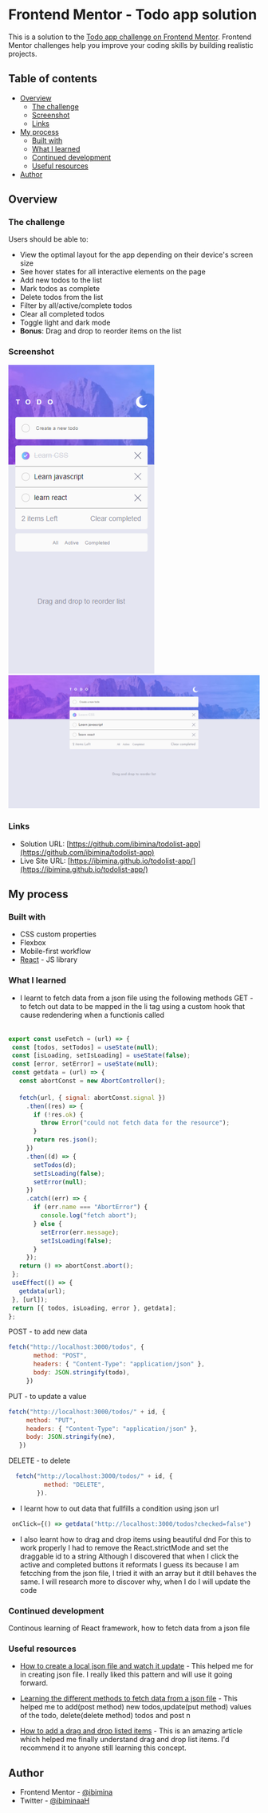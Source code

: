 # Frontend Mentor - Todo app solution

This is a solution to the [Todo app challenge on Frontend Mentor](https://www.frontendmentor.io/challenges/todo-app-Su1_KokOW). Frontend Mentor challenges help you improve your coding skills by building realistic projects. 

## Table of contents

- [Overview](#overview)
  - [The challenge](#the-challenge)
  - [Screenshot](#screenshot)
  - [Links](#links)
- [My process](#my-process)
  - [Built with](#built-with)
  - [What I learned](#what-i-learned)
  - [Continued development](#continued-development)
  - [Useful resources](#useful-resources)
- [Author](#author)


## Overview

### The challenge

Users should be able to:

- View the optimal layout for the app depending on their device's screen size
- See hover states for all interactive elements on the page
- Add new todos to the list
- Mark todos as complete
- Delete todos from the list
- Filter by all/active/complete todos
- Clear all completed todos
- Toggle light and dark mode
- **Bonus**: Drag and drop to reorder items on the list

### Screenshot

![mobile](Capture097.png)
![Desktop](Capture098.png)


### Links

- Solution URL: [https://github.com/ibimina/todolist-app](https://github.com/ibimina/todolist-app)
- Live Site URL: [https://ibimina.github.io/todolist-app/](https://ibimina.github.io/todolist-app/)

## My process

### Built with


- CSS custom properties
- Flexbox
- Mobile-first workflow
- [React](https://reactjs.org/) - JS library


### What I learned

- I learnt to fetch data from a json file using the following methods
 GET - to fetch out data to be mapped in the li tag using a custom hook that cause  redendering when a functionis called

 ```js

export const useFetch = (url) => {
  const [todos, setTodos] = useState(null);
  const [isLoading, setIsLoading] = useState(false);
  const [error, setError] = useState(null);
  const getdata = (url) => {
    const abortConst = new AbortController();

    fetch(url, { signal: abortConst.signal })
      .then((res) => {
        if (!res.ok) {
          throw Error("could not fetch data for the resource");
        }
        return res.json();
      })
      .then((d) => {
        setTodos(d);
        setIsLoading(false);
        setError(null);
      })
      .catch((err) => {
        if (err.name === "AbortError") {
          console.log("fetch abort");
        } else {
          setError(err.message);
          setIsLoading(false);
        }
      });
    return () => abortConst.abort();
  };
  useEffect(() => {
    getdata(url);
  }, [url]);  
  return [{ todos, isLoading, error }, getdata];
};

 ```

 POST - to add new data
 ```js
 fetch("http://localhost:3000/todos", {
        method: "POST",
        headers: { "Content-Type": "application/json" },
        body: JSON.stringify(todo),
      })
```
 PUT - to update a value 
 ```js
 fetch("http://localhost:3000/todos/" + id, {
      method: "PUT",
      headers: { "Content-Type": "application/json" },
      body: JSON.stringify(ne),
    })
```
 DELETE - to delete 
```jsx
  fetch("http://localhost:3000/todos/" + id, {
          method: "DELETE",
        }).
```
- I learnt how to out data that fullfills a condition  using json url 
```js
 onClick={() => getdata("http://localhost:3000/todos?checked=false")
```

- I also learnt how to drag and drop items using beautiful dnd
For this to work properly I had to remove the React.strictMode and set the draggable id to a string
Although I discovered that when I click the active and completed buttons it reformats I guess its because I am fetcching from the json file, I tried it with an array but it dtill behaves the same. I will research more to discover why, when I do I will update the code

### Continued development
Continous learning of React framework, how to fetch data from a json file


### Useful resources

- [How to create a local json file and watch it update](https://www.youtube.com/watch?v=eao7ABGFUXs) - This helped me for in creating json file. I really liked this pattern and will use it going forward.

- [Learning the different methods to fetch data from a json file](https://jasonwatmore.com/post/2020/02/01/react-fetch-http-post-request-examples) - This helped me to add(post method) new todos,update(put method) values of the todo, delete(delete method) todos and post n

- [How to add a drag and drop listed items](https://www.freecodecamp.org/news/how-to-add-drag-and-drop-in-react-with-react-beautiful-dnd/amp/) - This is an amazing article which helped me finally understand drag and drop list items. I'd recommend it to anyone still learning this concept.


## Author

- Frontend Mentor - [@ibimina](https://www.frontendmentor.io/profile/ibimina)
- Twitter - [@ibiminaaH](https://www.twitter.com/ibiminaaH)





